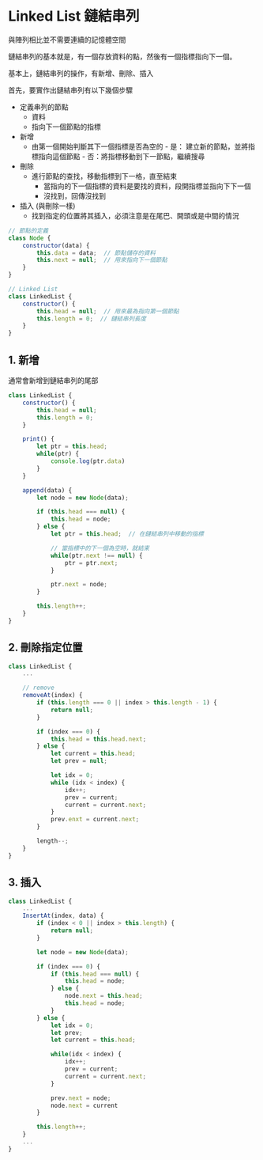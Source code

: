 # Linked List 鏈結串列
與陣列相比並不需要連續的記憶體空間

鏈結串列的基本就是，有一個存放資料的點，然後有一個指標指向下一個。

基本上，鏈結串列的操作，有新增、刪除、插入

首先，要實作出鏈結串列有以下幾個步驟
- 定義串列的節點
	- 資料
	- 指向下一個節點的指標
- 新增
  - 由第一個開始判斷其下一個指標是否為空的
		- 是： 建立新的節點，並將指標指向這個節點
		- 否：將指標移動到下一節點，繼續搜尋
- 刪除
	- 進行節點的查找，移動指標到下一格，直至結束
		- 當指向的下一個指標的資料是要找的資料，段開指標並指向下下一個
		- 沒找到，回傳沒找到
- 插入 (與刪除一樣)
	- 找到指定的位置將其插入，必須注意是在尾巴、開頭或是中間的情況

```js
// 節點的定義
class Node {
	constructor(data) {
		this.data = data;  // 節點儲存的資料
		this.next = null;  // 用來指向下一個節點
	}
}
```

```js
// Linked List
class LinkedList {
	constructor() {
		this.head = null;  // 用來最為指向第一個節點
		this.length = 0;  // 鏈結串列長度
	}
}
```

## 1. 新增
通常會新增到鏈結串列的尾部
```js
class LinkedList {
	constructor() {
		this.head = null;
		this.length = 0;
	}

	print() {
		let ptr = this.head;
		while(ptr) {
			console.log(ptr.data)
		}
	}

	append(data) {
		let node = new Node(data);

		if (this.head === null) {
			this.head = node;
		} else {
			let ptr = this.head;  // 在鏈結串列中移動的指標

			// 當指標中的下一個為空時，就結束
			while(ptr.next !== null) {
				ptr = ptr.next;
			}

			ptr.next = node;
		}

		this.length++;
	}
}
```

## 2. 刪除指定位置
```js
class LinkedList {
	...

	// remove 
	removeAt(index) {
		if (this.length === 0 || index > this.length - 1) {
			return null;
		}

		if (index === 0) {
			this.head = this.head.next;
		} else {
			let current = this.head;
			let prev = null;

			let idx = 0;
			while (idx < index) {
				idx++;
				prev = current;
				current = current.next;
			}
			prev.enxt = current.next;
		}

		length--;
	}
}
```

## 3. 插入
```js
class LinkedList {
	...
	InsertAt(index, data) {
		if (index < 0 || index > this.length) {
			return null;
		}

		let node = new Node(data);

		if (index === 0) {
			if (this.head === null) {
				this.head = node;
			} else {
				node.next = this.head;
				this.head = node;
			}
		} else {
			let idx = 0;
			let prev;
			let current = this.head;

			while(idx < index) {
				idx++;
				prev = current;
				current = current.next;
			}

			prev.next = node;
			node.next = current
		}

		this.length++;
	}
	...
}
```